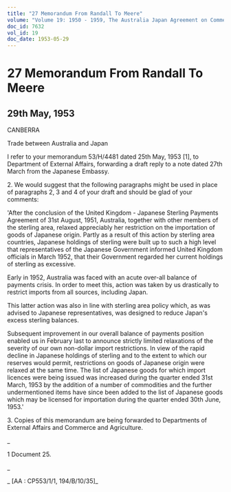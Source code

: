 ```yaml
---
title: "27 Memorandum From Randall To Meere"
volume: "Volume 19: 1950 - 1959, The Australia Japan Agreement on Commerce"
doc_id: 7632
vol_id: 19
doc_date: 1953-05-29
---
```


# 27 Memorandum From Randall To Meere

## 29th May, 1953

CANBERRA

Trade between Australia and Japan

I refer to your memorandum 53/H/4481 dated 25th May, 1953 [1], to Department of External Affairs, forwarding a draft reply to a note dated 27th March from the Japanese Embassy.

2\. We would suggest that the following paragraphs might be used in place of paragraphs 2, 3 and 4 of your draft and should be glad of your comments:

'After the conclusion of the United Kingdom - Japanese Sterling Payments Agreement of 31st August, 1951, Australia, together with other members of the sterling area, relaxed appreciably her restriction on the importation of goods of Japanese origin. Partly as a result of this action by sterling area countries, Japanese holdings of sterling were built up to such a high level that representatives of the Japanese Government informed United Kingdom officials in March 1952, that their Government regarded her current holdings of sterling as excessive.

Early in 1952, Australia was faced with an acute over-all balance of payments crisis. In order to meet this, action was taken by us drastically to restrict imports from all sources, including Japan.

This latter action was also in line with sterling area policy which, as was advised to Japanese representatives, was designed to reduce Japan's excess sterling balances.

Subsequent improvement in our overall balance of payments position enabled us in February last to announce strictly limited relaxations of the severity of our own non-dollar import restrictions. In view of the rapid decline in Japanese holdings of sterling and to the extent to which our reserves would permit, restrictions on goods of Japanese origin were relaxed at the same time. The list of Japanese goods for which import licences were being issued was increased during the quarter ended 31st March, 1953 by the addition of a number of commodities and the further undermentioned items have since been added to the list of Japanese goods which may be licensed for importation during the quarter ended 30th June, 1953.'

3\. Copies of this memorandum are being forwarded to Departments of External Affairs and Commerce and Agriculture.

_

1 Document 25.

_

_ [AA : CP553/1/1, 194/B/10/35]_
